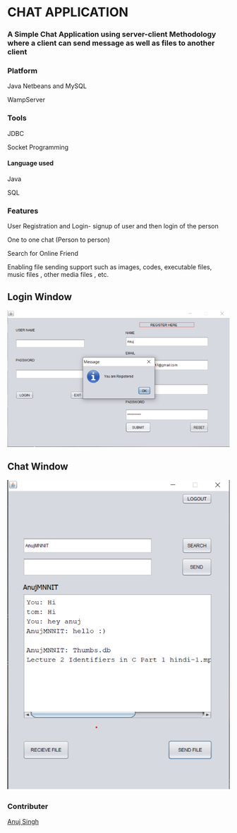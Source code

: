 # CHAT APPLICATION
### A Simple Chat Application using server-client Methodology where a client can send message as well as files to another client

### Platform 
Java Netbeans and MySQL

WampServer
### Tools 
JDBC 

Socket Programming 
#### Language used
Java 

SQL

### Features

User Registration and Login- signup of user and then login of the person

One to one chat (Person to person)

Search for Online Friend

Enabling file sending support such as images, codes, executable files, music files , other media files , etc.
## Login Window
![Login window](https://github.com/AnujMNNIT/CHAT/blob/master/pics/chat2.png)

## Chat Window
![Chat window](https://github.com/AnujMNNIT/CHAT/blob/master/pics/chat.png)


### Contributer

[Anuj Singh](https://github.com/AnujMNNIT)








